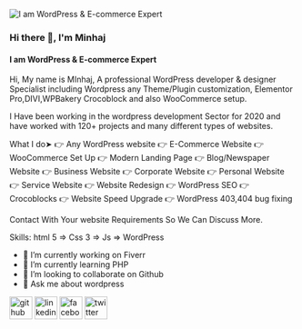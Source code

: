 ![I am WordPress & E-commerce Expert](https://mir-s3-cdn-cf.behance.net/c56b7d2df1973831703d9ba3d2b4ee59/dcb09a06-5dfa-4378-ae91-2b2d3dac476d_rwc_0x-2x1521x300x1600.png?h=d66ff593f069e0398d32b836d2315093)

### Hi there 👋, I'm Minhaj
#### I am WordPress & E-commerce Expert

Hi, 
My name is MInhaj, A professional WordPress developer & designer Specialist including Wordpress any Theme/Plugin customization, Elementor Pro,DIVI,WPBakery Crocoblock and also WooCommerce setup.

I Have been working in the wordpress development Sector for 2020 and have worked with 120+ projects and many different types of websites.

What I do➤ 
👉 Any WordPress website
👉 E-Commerce Website
👉 WooCommerce Set Up
👉 Modern Landing Page
👉 Blog/Newspaper Website
👉 Business Website
👉 Corporate Website
👉 Personal Website 
👉 Service Website
👉 Website Redesign 
👉 WordPress SEO
👉 Crocoblocks 
👉 Website Speed Upgrade
👉 WordPress 403,404 bug fixing

Contact With Your website Requirements So We Can Discuss More.


Skills: html 5 ⇒ Css 3 ⇒ Js ⇒ WordPress

- 🔭 I’m currently working on Fiverr 
- 🌱 I’m currently learning PHP 
- 👯 I’m looking to collaborate on Github 
- 💬 Ask me about wordpress  


[<img src='https://cdn.jsdelivr.net/npm/simple-icons@3.0.1/icons/github.svg' alt='github' height='40'>](https://github.com/https://github.com/developerminhaj)  [<img src='https://cdn.jsdelivr.net/npm/simple-icons@3.0.1/icons/linkedin.svg' alt='linkedin' height='40'>](https://www.linkedin.com/in/@developerminhaj/)  [<img src='https://cdn.jsdelivr.net/npm/simple-icons@3.0.1/icons/facebook.svg' alt='facebook' height='40'>](https://www.facebook.com/https://www.facebook.com/md.minhaj.73744/)  [<img src='https://cdn.jsdelivr.net/npm/simple-icons@3.0.1/icons/twitter.svg' alt='twitter' height='40'>](https://twitter.com/@developerminhaj)  

